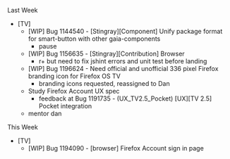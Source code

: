 Last Week

* [TV]
  - [WIP] Bug 1144540 - [Stingray][Component] Unify package format for smart-button with other gaia-components
  	- pause
  - [WIP] Bug 1156635 - [Stingray][Contribution] Browser
  	- r+ but need to fix jshint errors and unit test before landing
  - [WIP] Bug 1196624 - Need official and unofficial 336 pixel Firefox branding icon for Firefox OS TV
  	- branding icons requested, reassigned to Dan
  - Study Firefox Account UX spec
  	- feedback at Bug 1191735 - (UX_TV2.5_Pocket) [UX][TV 2.5] Pocket integration
  - mentor dan

This Week

* [TV]
  - [WIP] Bug 1194090 - [browser] Firefox Account sign in page
